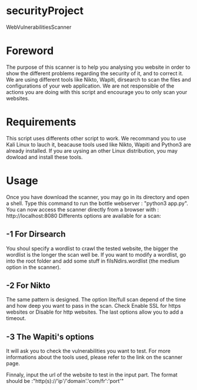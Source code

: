 # securityProject
WebVulnerabilitiesScanner

<h1>Foreword</h1>
The purpose of this scanner is to help you analysing you website in order to show the different problems regarding the security of it, and to correct it.
We are using different tools like Nikto, Wapiti, dirsearch to scan the files and configurations of your web application.
We are not responsible of the actions you are doing with this script and encourage you to only scan your websites.

<h1>Requirements</h1>
This script uses differents other script to work.
We recommand you to use Kali Linux to lauch it, beacause tools used like Nikto, Wapiti and Python3 are already installed.
If you are uysing an other Linux distribution, you may dowload and install these tools.

<h1>Usage</h1>
Once you have download the scanner, you may go in its directory and open a shell.
Type this command to run the bottle webserver : "python3 app.py".
You can now access the scanner directly from a browser with : http://localhost:8080
Differents options are available for a scan:

<h2>-1 For Dirsearch</h2> You shoul specify a wordlist to crawl the tested website, the bigger the wordlist is the longer the scan well be. If you want to modify a wordlist, go into the root folder and add some stuff in filsNdirs.wordlist (the medium option in the scanner).

<h2>-2 For Nikto</h2> The same pattern is designed. The option lite/full scan depend of the time and how deep you want to pass in the scan.
Check Enable SSL for https websites or Disable for http websites.
The last options allow you to add a timeout.

<h2>-3 The Wapiti's options</h2> It will ask you to check the vulnerabilities you want to test.
For more informations about the tools used, please refer to the link on the scanner page.

Finnaly, input the url of the website to test in the input part.
The format should be :"http(s)://'ip'/'domain'.'com/fr':'port'"
